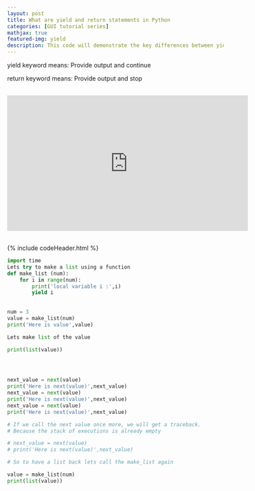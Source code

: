 ```yaml
---
layout: post
title: What are yield and return statements in Python
categories: [GUI tutorial series]
mathjax: true
featured-img: yield
description: This code will demonstrate the key differences between yield and return statements in python
---
```

yield keyword means: 
Provide output and continue

return keyword means: 
Provide output and stop

<br>
<div align="center">
<iframe width="560" height="315" src="https://www.youtube.com/embed/TODMGIezMpE" frameborder="0" allow="accelerometer; autoplay; clipboard-write; encrypted-media; gyroscope; picture-in-picture" allowfullscreen></iframe>
</div>
<br>

{% include codeHeader.html %}
```python
import time
Lets try to make a list using a function
def make_list (num):
	for i in range(num):
		print('local variable i :',i)
		yield i
		
		
num = 3
value = make_list(num)
print('Here is value',value)

Lets make list of the value

print(list(value))




next_value = next(value)
print('Here is next(value)',next_value)
next_value = next(value)
print('Here is next(value)',next_value)
next_value = next(value)
print('Here is next(value)',next_value)

# If we call the next value once more, we will get a traceback. 
# Because the stack of executions is already empty

# next_value = next(value)
# print('Here is next(value)',next_value)

# So to have a list back lets call the make_list again

value = make_list(num)
print(list(value))



```

